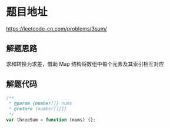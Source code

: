 # 题目地址

https://leetcode-cn.com/problems/3sum/

## 解题思路

求和转换为求差，借助 Map 结构将数组中每个元素及其索引相互对应

## 解题代码

```js
/**
 * @param {number[]} nums
 * @return {number[][]}
 */
var threeSum = function (nums) {};
```
